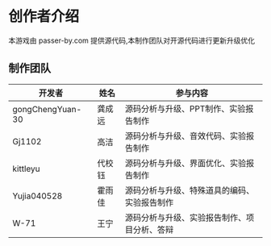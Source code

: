 # 创作者介绍
本游戏由 passer-by.com 提供源代码,本制作团队对开源代码进行更新升级优化
## 制作团队
| 开发者      | 姓名        | 参与内容                               |
| ----------- | ----------- | -------------------------------------- |
| gongChengYuan-30 | 龚成远     | 源码分析与升级、PPT制作、实验报告制作      |
| Gj1102      | 高洁     | 源码分析与升级、音效代码、实验报告制作      |
| kittleyu    | 代校钰     | 源码分析与升级、界面优化、实验报告制作      |
| Yujia040528 | 霍雨佳     | 源码分析与升级、特殊道具的编码、实验报告制作 |
| W-71        | 王宁     | 源码分析与升级、实验报告制作、项目分析、答辩 |
